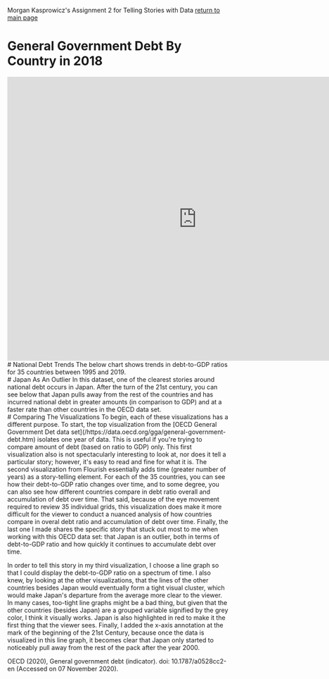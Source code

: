 Morgan Kasprowicz's Assignment 2 for Telling Stories with Data [return to main page](/README.md)
# General Government Debt By Country in 2018
<iframe src="https://data.oecd.org/chart/69yJ" width="860" height="645" style="border: 0" mozallowfullscreen="true" webkitallowfullscreen="true" allowfullscreen="true"><a href="https://data.oecd.org/chart/69yJ" target="_blank">OECD Chart: General government debt, Total, % of GDP, Annual, 2018</a></iframe>
# National Debt Trends
The below chart shows trends in debt-to-GDP ratios for 35 countries between 1995 and 2019. 
<div class="flourish-embed flourish-chart" data-src="visualisation/4270761"><script src="https://public.flourish.studio/resources/embed.js"></script></div>
# Japan As An Outlier
 In this dataset, one of the clearest stories around national debt occurs in Japan. After the turn of the 21st century, you can see below that Japan pulls away from the rest of the countries and has incurred national debt in greater amounts (in comparison to GDP) and at a faster rate than other countries in the OECD data set. 
<div class="flourish-embed flourish-chart" data-src="visualisation/4272382"><script src="https://public.flourish.studio/resources/embed.js"></script></div>
# Comparing The Visualizations
To begin, each of these visualizations has a different purpose. To start, the top visualization from the [OECD General Government Det data set](/https://data.oecd.org/gga/general-government-debt.htm) isolates one year of data. This is useful if you're trying to compare amount of debt (based on ratio to GDP) only. This first visualization also is not spectacularly interesting to look at, nor does it tell a particular story; however, it's easy to read and fine for what it is. The second visualization from Flourish essentially adds time (greater number of years) as a story-telling element. For each of the 35 countries, you can see how their debt-to-GDP ratio changes over time, and to some degree, you can also see how different countries compare in debt ratio overall and accumulation of debt over time. That said, because of the eye movement required to review 35 individual grids, this visualization does make it more difficult for the viewer to conduct a nuanced analysis of how countries compare in overal debt ratio and accumulation of debt over time. Finally, the last one I made shares the specific story that stuck out most to me when working with this OECD data set: that Japan is an outlier, both in terms of debt-to-GDP ratio and how quickly it continues to accumulate debt over time.
  
In order to tell this story in my third visualization, I choose a line graph so that I could display the debt-to-GDP ratio on a spectrum of time. I also knew, by looking at the other visualizations, that the lines of the other countries besides Japan would eventually form a tight visual cluster, which would make Japan's departure from the average more clear to the viewer. In many cases, too-tight line graphs might be a bad thing, but given that the other countries (besides Japan) are a grouped variable signified by the grey color, I think it visually works. Japan is also highlighted in red to make it the first thing that the viewer sees. Finally, I added the x-axis annotation at the mark of the beginning of the 21st Century, because once the data is visualized in this line graph, it becomes clear that Japan only started to noticeably pull away from the rest of the pack after the year 2000.   
  
OECD (2020), General government debt (indicator). doi: 10.1787/a0528cc2-en (Accessed on 07 November 2020).
